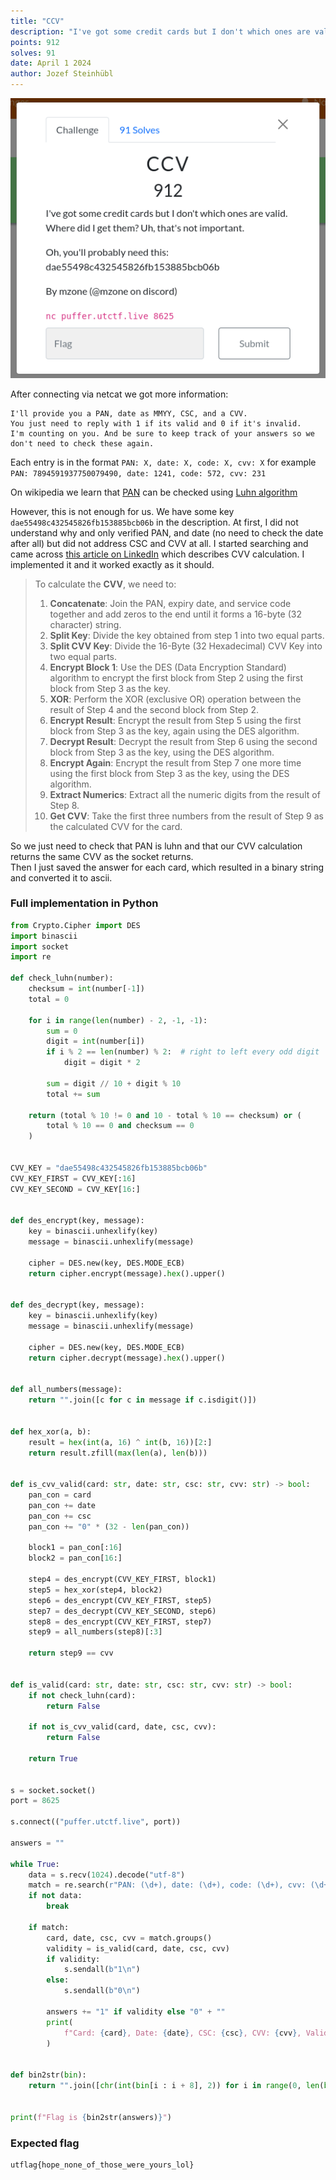 ```yaml
---
title: "CCV"
description: "I've got some credit cards but I don't which ones are valid."
points: 912
solves: 91
date: April 1 2024
author: Jozef Steinhübl
---
```


![ccv](https://raw.githubusercontent.com/GerlachSnezka/utctf/main/assets/2024-misc-ccv.png)

After connecting via netcat we got more information:
```
I'll provide you a PAN, date as MMYY, CSC, and a CVV.
You just need to reply with 1 if its valid and 0 if it's invalid.
I'm counting on you. And be sure to keep track of your answers so we don't need to check these again.
```

Each entry is in the format `PAN: X, date: X, code: X, cvv: X` for example `PAN: 7894591937750079490, date: 1241, code: 572, cvv: 231`

On wikipedia we learn that [PAN](https://en.wikipedia.org/wiki/Payment_card_number) can be checked using [Luhn algorithm](https://en.wikipedia.org/wiki/Luhn_algorithm)

However, this is not enough for us. We have some key `dae55498c432545826fb153885bcb06b` in the description. At first, I did not understand why and only verified PAN, and date (no need to check the date after all) but did not address CSC and CVV at all. I started searching and came across [this article on LinkedIn](https://www.linkedin.com/pulse/card-verification-code-cvc-value-cvv-nayoon-cooray/) which describes CVV calculation. I implemented it and it worked exactly as it should.

> To calculate the **CVV**, we need to:
> 1. **Concatenate**: Join the PAN, expiry date, and service code together and add zeros to the end until it forms a 16-byte (32 character) string.
> 2. **Split Key**: Divide the key obtained from step 1 into two equal parts.
> 3. **Split CVV Key**: Divide the 16-Byte (32 Hexadecimal) CVV Key into two equal parts.
> 4. **Encrypt Block 1**: Use the DES (Data Encryption Standard) algorithm to encrypt the first block from Step 2 using the first block from Step 3 as the key.
> 5. **XOR**: Perform the XOR (exclusive OR) operation between the result of Step 4 and the second block from Step 2.
> 6. **Encrypt Result**: Encrypt the result from Step 5 using the first block from Step 3 as the key, again using the DES algorithm.
> 7. **Decrypt Result**: Decrypt the result from Step 6 using the second block from Step 3 as the key, using the DES algorithm.
> 8. **Encrypt Again**: Encrypt the result from Step 7 one more time using the first block from Step 3 as the key, using the DES algorithm.
> 9. **Extract Numerics**: Extract all the numeric digits from the result of Step 8.
> 10. **Get CVV**: Take the first three numbers from the result of Step 9 as the calculated CVV for the card.

So we just need to check that PAN is luhn and that our CVV calculation returns the same CVV as the socket returns.  
Then I just saved the answer for each card, which resulted in a binary string and converted it to ascii.

### Full implementation in Python

```py
from Crypto.Cipher import DES
import binascii
import socket
import re

def check_luhn(number):
    checksum = int(number[-1])
    total = 0

    for i in range(len(number) - 2, -1, -1):
        sum = 0
        digit = int(number[i])
        if i % 2 == len(number) % 2:  # right to left every odd digit
            digit = digit * 2

        sum = digit // 10 + digit % 10
        total += sum

    return (total % 10 != 0 and 10 - total % 10 == checksum) or (
        total % 10 == 0 and checksum == 0
    )


CVV_KEY = "dae55498c432545826fb153885bcb06b"
CVV_KEY_FIRST = CVV_KEY[:16]
CVV_KEY_SECOND = CVV_KEY[16:]


def des_encrypt(key, message):
    key = binascii.unhexlify(key)
    message = binascii.unhexlify(message)

    cipher = DES.new(key, DES.MODE_ECB)
    return cipher.encrypt(message).hex().upper()


def des_decrypt(key, message):
    key = binascii.unhexlify(key)
    message = binascii.unhexlify(message)

    cipher = DES.new(key, DES.MODE_ECB)
    return cipher.decrypt(message).hex().upper()


def all_numbers(message):
    return "".join([c for c in message if c.isdigit()])


def hex_xor(a, b):
    result = hex(int(a, 16) ^ int(b, 16))[2:]
    return result.zfill(max(len(a), len(b)))


def is_cvv_valid(card: str, date: str, csc: str, cvv: str) -> bool:
    pan_con = card
    pan_con += date
    pan_con += csc
    pan_con += "0" * (32 - len(pan_con))

    block1 = pan_con[:16]
    block2 = pan_con[16:]

    step4 = des_encrypt(CVV_KEY_FIRST, block1)
    step5 = hex_xor(step4, block2)
    step6 = des_encrypt(CVV_KEY_FIRST, step5)
    step7 = des_decrypt(CVV_KEY_SECOND, step6)
    step8 = des_encrypt(CVV_KEY_FIRST, step7)
    step9 = all_numbers(step8)[:3]

    return step9 == cvv


def is_valid(card: str, date: str, csc: str, cvv: str) -> bool:
    if not check_luhn(card):
        return False

    if not is_cvv_valid(card, date, csc, cvv):
        return False

    return True


s = socket.socket()
port = 8625

s.connect(("puffer.utctf.live", port))

answers = ""

while True:
    data = s.recv(1024).decode("utf-8")
    match = re.search(r"PAN: (\d+), date: (\d+), code: (\d+), cvv: (\d+)", data)
    if not data:
        break

    if match:
        card, date, csc, cvv = match.groups()
        validity = is_valid(card, date, csc, cvv)
        if validity:
            s.sendall(b"1\n")
        else:
            s.sendall(b"0\n")

        answers += "1" if validity else "0" + ""
        print(
            f"Card: {card}, Date: {date}, CSC: {csc}, CVV: {cvv}, Validity: {validity}"
        )


def bin2str(bin):
    return "".join([chr(int(bin[i : i + 8], 2)) for i in range(0, len(bin), 8)])


print(f"Flag is {bin2str(answers)}")
```


### Expected flag
```
utflag{hope_none_of_those_were_yours_lol}
```
